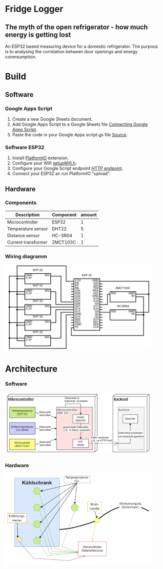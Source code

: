 # Fridge Logger
## The myth of the open refrigerator - how much energy is getting lost

 An ESP32 based measuring device for a domestic refrigerator.
 The purpous is to analysing the correlation between door openings and energy conmsumption.

# Build
## Software
### Google Apps Script
 1. Create a new Google Sheets document.
 2. Add Google Apps Script to a Google Sheets file [Connecting Google Apps Script](https://developers.google.com/apps-script/guides/sheets#connecting_to_google_forms).
 3. Paste the code in your Google Apps script.gs file [Source](Google%20Apps%20Script/loggerBackend.js).

### Software ESP32
 1. Install [PlatformIO](https://platformio.org/platformio-ide) extension.
 2. Configure your Wifi [setupWifi.h](ESP32/src/espService/setupWifi.h).
 3. Configure your Google Script endpoint [HTTP endpoint](https://github.com/jaklPhil/FridgeLogger/blob/2461b9a289d12748e377009df085bbd735967b8e/ESP32/src/dataService/httpService.cpp#L6).
 4. Connect your ESP32 an run PlatformIO "upload". 

## Hardware
### Components
| Description         | Component   | amount  	   |
| ------------------- |-------------|-------------|
| Microcontroller     | ESP32       | 1           |
| Temperature sensor  | DHT22       | 5           |
| Distance sensor     | HC-SR04     | 1           |
| Current transformer | ZMCT103C    | 1           |

### Wiring diagramm
<img src="readme/circuit.png" width="480">

# Architecture
### Software 
<img src="readme/achrichtektur.png" width="480">


### Hardware
<img src="readme/Hardware%20Setup.png" width="480">

